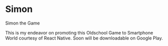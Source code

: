 # Simon
Simon the Game

This is my endeavor on promoting this Oldschool Game to Smartphone World courtesy of React Native.
Soon will be downloadable on Google Play.

